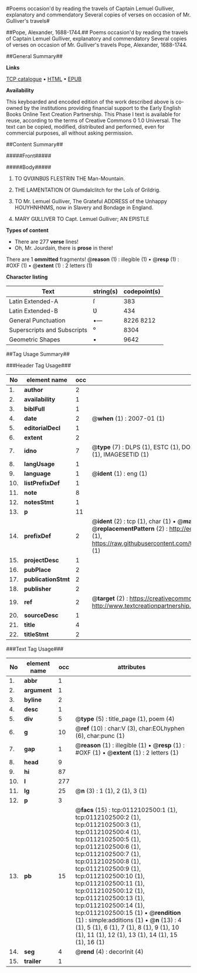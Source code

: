 #Poems occasion'd by reading the travels of Captain Lemuel Gulliver, explanatory and commendatory Several copies of verses on occasion of Mr. Gulliver's travels#

##Pope, Alexander, 1688-1744.##
Poems occasion'd by reading the travels of Captain Lemuel Gulliver, explanatory and commendatory
Several copies of verses on occasion of Mr. Gulliver's travels
Pope, Alexander, 1688-1744.

##General Summary##

**Links**

[TCP catalogue](http://www.ota.ox.ac.uk/tcp/)  • 
[HTML](http://tei.it.ox.ac.uk/tcp/Texts-HTML/free/004/004809328.html)  • 
[EPUB](http://tei.it.ox.ac.uk/tcp/Texts-EPUB/free/004/004809328.epub)

**Availability**

This keyboarded and encoded edition of the
	       work described above is co-owned by the institutions
	       providing financial support to the Early English Books
	       Online Text Creation Partnership. This Phase I text is
	       available for reuse, according to the terms of Creative
	       Commons 0 1.0 Universal. The text can be copied,
	       modified, distributed and performed, even for
	       commercial purposes, all without asking permission.


##Content Summary##

#####Front#####

#####Body#####

1. TO
QVƲINBƲS FLESTRIN
THE
Man-Mountain.

1. THE
LAMENTATION
Of Glumdalclitch for the Loſs of
Grildrig.

1. TO
Mr. Lemuel Gulliver, The Grateful ADDRESS of the Unhappy
HOUYHNHNMS, now in Slavery and Bondage
in England.

1. MARY GƲLLIVER TO Capt. Lemuel Gulliver; AN EPISTLE

**Types of content**

  * There are 277 **verse** lines!
  * Oh, Mr. Jourdain, there is **prose** in there!

There are 1 **ommitted** fragments! 
 @__reason__ (1) : illegible (1)  •  @__resp__ (1) : #OXF (1)  •  @__extent__ (1) : 2 letters (1)

**Character listing**


|Text|string(s)|codepoint(s)|
|---|---|---|
|Latin Extended-A|ſ|383|
|Latin Extended-B|Ʋ|434|
|General Punctuation|•—|8226 8212|
|Superscripts             and Subscripts|⁰|8304|
|Geometric Shapes|▪|9642|

##Tag Usage Summary##

###Header Tag Usage###

|No|element name|occ|attributes|
|---|---|---|---|
|1.|__author__|2||
|2.|__availability__|1||
|3.|__biblFull__|1||
|4.|__date__|2| @__when__ (1) : 2007-01 (1)|
|5.|__editorialDecl__|1||
|6.|__extent__|2||
|7.|__idno__|7| @__type__ (7) : DLPS (1), ESTC (1), DOCNO (1), TCP (1), GALEDOCNO (1), CONTENTSET (1), IMAGESETID (1)|
|8.|__langUsage__|1||
|9.|__language__|1| @__ident__ (1) : eng (1)|
|10.|__listPrefixDef__|1||
|11.|__note__|8||
|12.|__notesStmt__|1||
|13.|__p__|11||
|14.|__prefixDef__|2| @__ident__ (2) : tcp (1), char (1)  •  @__matchPattern__ (2) : ([0-9\-]+):([0-9IVX]+) (1), (.+) (1)  •  @__replacementPattern__ (2) : http://eebo.chadwyck.com/downloadtiff?vid=$1&page=$2 (1), https://raw.githubusercontent.com/textcreationpartnership/Texts/master/tcpchars.xml#$1 (1)|
|15.|__projectDesc__|1||
|16.|__pubPlace__|2||
|17.|__publicationStmt__|2||
|18.|__publisher__|2||
|19.|__ref__|2| @__target__ (2) : https://creativecommons.org/publicdomain/zero/1.0/ (1), http://www.textcreationpartnership.org/docs/. (1)|
|20.|__sourceDesc__|1||
|21.|__title__|4||
|22.|__titleStmt__|2||


###Text Tag Usage###

|No|element name|occ|attributes|
|---|---|---|---|
|1.|__abbr__|1||
|2.|__argument__|1||
|3.|__byline__|2||
|4.|__desc__|1||
|5.|__div__|5| @__type__ (5) : title_page (1), poem (4)|
|6.|__g__|10| @__ref__ (10) : char:V (3), char:EOLhyphen (6), char:punc (1)|
|7.|__gap__|1| @__reason__ (1) : illegible (1)  •  @__resp__ (1) : #OXF (1)  •  @__extent__ (1) : 2 letters (1)|
|8.|__head__|9||
|9.|__hi__|87||
|10.|__l__|277||
|11.|__lg__|25| @__n__ (3) : 1 (1), 2 (1), 3 (1)|
|12.|__p__|3||
|13.|__pb__|15| @__facs__ (15) : tcp:0112102500:1 (1), tcp:0112102500:2 (1), tcp:0112102500:3 (1), tcp:0112102500:4 (1), tcp:0112102500:5 (1), tcp:0112102500:6 (1), tcp:0112102500:7 (1), tcp:0112102500:8 (1), tcp:0112102500:9 (1), tcp:0112102500:10 (1), tcp:0112102500:11 (1), tcp:0112102500:12 (1), tcp:0112102500:13 (1), tcp:0112102500:14 (1), tcp:0112102500:15 (1)  •  @__rendition__ (1) : simple:additions (1)  •  @__n__ (13) : 4 (1), 5 (1), 6 (1), 7 (1), 8 (1), 9 (1), 10 (1), 11 (1), 12 (1), 13 (1), 14 (1), 15 (1), 16 (1)|
|14.|__seg__|4| @__rend__ (4) : decorInit (4)|
|15.|__trailer__|1||
